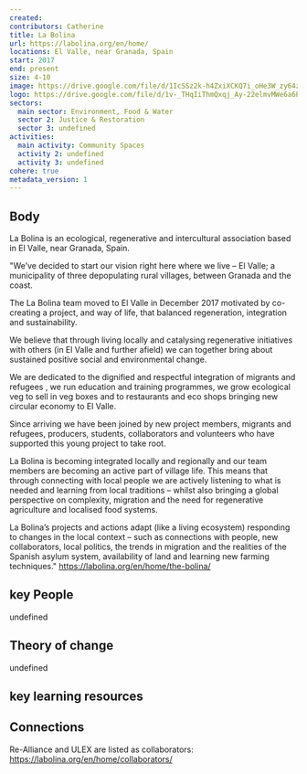```yaml
---
created:
contributors: Catherine
title: La Bolina
url: https://labolina.org/en/home/
locations: El Valle, near Granada, Spain
start: 2017
end: present
size: 4-10
image: https://drive.google.com/file/d/1IcSSz2k-h4ZxiXCKQ7i_oHe3W_zy64z3/view?usp=drive_link
logo: https://drive.google.com/file/d/1v-_THqIiThmQxqj_Ay-22elmvMWe6a6P/view?usp=drive_link
sectors:
  main sector: Environment, Food & Water
  sector 2: Justice & Restoration
  sector 3: undefined
activities: 
  main activity: Community Spaces
  activity 2: undefined
  activity 3: undefined
cohere: true
metadata_version: 1
---
```



## Body

La Bolina is an ecological, regenerative and intercultural association based in El Valle, near Granada, Spain.

"We’ve decided to start our vision right here where we live – El Valle; a municipality of three depopulating rural villages, between Granada and the coast. 

The La Bolina team moved to El Valle in December 2017 motivated by co-creating a project, and way of life, that balanced regeneration, integration and sustainability. 

We believe that through living locally and catalysing regenerative initiatives with others (in El Valle and further afield) we can together bring about sustained positive social and environmental change.

We are dedicated to the dignified and respectful integration of migrants and refugees , we run education and training programmes, we grow ecological veg to sell in veg boxes and to restaurants and eco shops bringing new circular economy to El Valle. 

Since arriving we have been joined by new project members, migrants and refugees, producers, students, collaborators and volunteers who have supported this young project to take root.

La Bolina is becoming integrated locally and regionally and our team members are becoming an active part of village life. This means that through connecting with local people we are actively listening to what is needed and learning from local traditions – whilst also bringing a global perspective on complexity, migration and the need for regenerative agriculture and localised food systems.

La Bolina’s projects and actions adapt (like a living ecosystem) responding to changes in the local context – such as connections with people, new collaborators, local politics, the trends in migration and the realities of the Spanish asylum system, availability of land and learning new farming techniques."
https://labolina.org/en/home/the-bolina/ 

## key People

undefined

## Theory of change

undefined

## key learning resources



## Connections

Re-Alliance and ULEX are listed as collaborators: https://labolina.org/en/home/collaborators/


